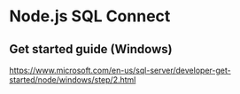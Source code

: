 # Node.js SQL Connect

## Get started guide (Windows)

https://www.microsoft.com/en-us/sql-server/developer-get-started/node/windows/step/2.html

